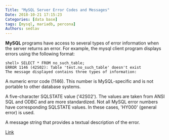 ```yaml
---
Title: "MySQL Server Error Codes and Messages"
Date: 2018-10-21 17:15:23
Categories: [data base]
tags: [mysql, mariadb, percona]
Authors: sedlav
---
```


**MySQL** programs have access to several types of error information when the server returns an error. For example, the mysql client program displays errors using the following format:

```mysql
shell> SELECT * FROM no_such_table;
ERROR 1146 (42S02): Table 'test.no_such_table' doesn't exist
The message displayed contains three types of information:
```

A numeric error code (1146). This number is MySQL-specific and is not portable to other database systems.

A five-character SQLSTATE value ('42S02'). The values are taken from ANSI SQL and ODBC and are more standardized. Not all MySQL error numbers have corresponding SQLSTATE values. In these cases, 'HY000' (general error) is used.

A message string that provides a textual description of the error.

[Link](https://dev.mysql.com/doc/refman/8.0/en/error-messages-server.html)

